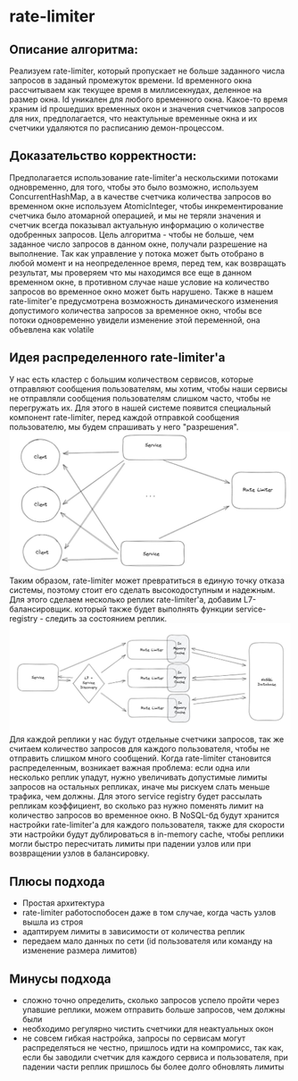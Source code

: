 # rate-limiter
## Описание алгоритма:
Реализуем rate-limiter, который пропускает не больше заданного числа запросов в заданый
промежуток времени. Id временного окна рассчитываем как текущее время в миллисекнудах,
деленное на размер окна. Id уникален для любого временного окна.
Какое-то время храним id прошедших временных окон и значения счетчиков запросов для них,
предполагается, что неактульные временные окна и их счетчики удаляются по расписанию
демон-процессом.
## Доказательство корректности:
Предполагается использование rate-limiter'а нескольскими потоками одновременно,
для того, чтобы это было возможно, используем ConcurrentHashMap, а в качестве
счетчика количества запросов во временном окне используем AtomicInteger, чтобы 
инкрементирование счетчика было атомарной операцией, и мы не теряли значения и 
счетчик всегда показывал актуальную информацию о количестве одобренных запросов.
Цель алгоритма - чтобы не больше, чем заданное число запросов в данном окне,
получали разрешение на выполнение. Так как управление у потока может быть 
отобрано в любой момент и на неопределенное время, перед тем, как возвращать
результат, мы проверяем что мы находимся все еще в данном временном окне, в противном
случае наше условие на количество запросов во временное окно может быть нарушено.
Также в нашем rate-limiter'е предусмотрена возможность динамического изменения 
допустимого количества запросов за временное окно, чтобы все потоки одновременно
увидели изменение этой переменной, она объевлена как volatile
## Идея распределенного rate-limiter'а
У нас есть кластер с большим количеством сервисов, которые отправляют сообщения пользователям,
мы хотим, чтобы наши сервисы не отправляли сообщения пользователям слишком часто, чтобы не
перегружать их. Для этого в нашей системе появится специальный компонент rate-limiter,
перед каждой отправкой сообщения пользователю, мы будем спрашивать у него "разрешения".
![](https://github.com/cvbnnthc1/rate-limiter/blob/master/pictures/schema1.jpeg)
Таким образом, rate-limiter может превратиться в единую точку отказа системы, поэтому стоит 
его сделать высокодоступным и надежным. Для этого сделаем несколько реплик rate-limiter'а,
добавим L7-балансировщик. который также будет выполнять функции service-registry -
следить за состоянием реплик.
![](https://github.com/cvbnnthc1/rate-limiter/blob/master/pictures/schema2.jpeg)
Для каждой реплики у нас будут отдельные счетчики запросов, так же считаем количество 
запросов для каждого пользователя, чтобы не отправить слишком много сообщений.
Когда rate-limiter становится распределенным, возникает важная проблема: если одна или
несколько реплик упадут, нужно увеличивать допустимые лимиты запросов на остальных репликах,
иначе мы рискуем слать меньше трафика, чем должны. Для этого service registry будет рассылать
репликам коэффициент, во сколько раз нужно поменять лимит на количество запросов во временное 
окно. В NoSQL-бд будут хранится настройки rate-limiter'а для каждого пользователя, также для
скорости эти настройки будут дублироваться в in-memory cache, чтобы реплики могли быстро пересчитать
лимиты при падении узлов или при возвращении узлов в балансировку.
## Плюсы подхода
- Простая архитектура
- rate-limiter работоспобосен даже в том случае, когда часть узлов вышла из строя
- адаптируем лимиты в зависимости от количества реплик
- передаем мало данных по сети (id пользователя или команду на изменение размера лимитов)
## Минусы подхода
- сложно точно определить, сколько запросов успело пройти через упавшие реплики, можем
отправить больше запросов, чем должны были
- необходимо регулярно чистить счетчики для неактуальных окон
- не совсем гибкая настройка, запросы по сервисам могут распределяться не честно,
пришлось идти на компромисс, так как, если бы заводили счетчик для каждого сервиса и 
пользователя, при падении части реплик пришлось бы более долго обновлять лимиты
